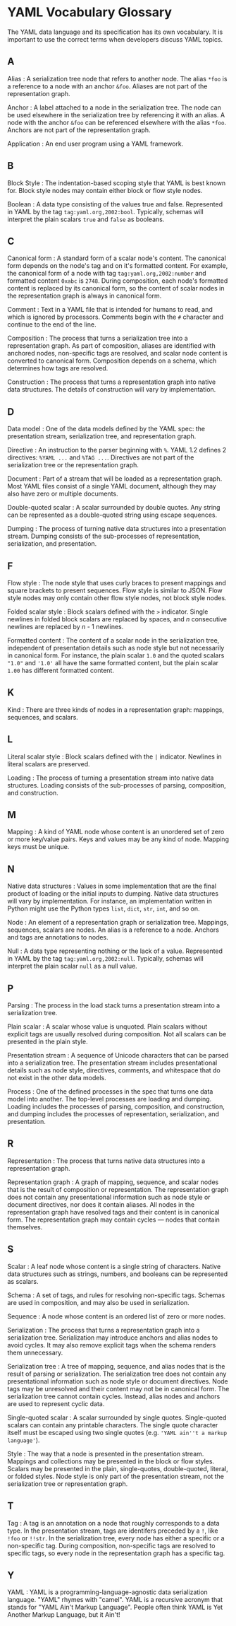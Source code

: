 YAML Vocabulary Glossary
========================

The YAML data language and its specification has its own vocabulary.
It is important to use the correct terms when developers discuss YAML topics.

## A

Alias
:
A serialization tree node that refers to another node.
The alias `*foo` is a reference to a node with an anchor `&foo`.
Aliases are not part of the representation graph.

Anchor
:
A label attached to a node in the serialization tree.
The node can be used elsewhere in the serialization tree by referencing it with
an alias.
A node with the anchor `&foo` can be referenced elsewhere with the alias
`*foo`.
Anchors are not part of the representation graph.

Application
:
An end user program using a YAML framework.

## B

Block Style
:
The indentation-based scoping style that YAML is best known for.
Block style nodes may contain either block or flow style nodes.

Boolean
:
A data type consisting of the values true and false.
Represented in YAML by the tag `tag:yaml.org,2002:bool`.
Typically, schemas will interpret the plain scalars `true` and `false` as
booleans.

## C

Canonical form
:
A standard form of a scalar node's content.
The canonical form depends on the node's tag and on it's formatted content.
For example, the canonical form of a node with tag `tag:yaml.org,2002:number`
and formatted content `0xabc` is `2748`.
During composition, each node's formatted content is replaced by its canonical
form, so the content of scalar nodes in the representation graph is always in
canonical form.

Comment
:
Text in a YAML file that is intended for humans to read, and which is ignored
by processors.
Comments begin with the `#` character and continue to the end of the line.

Composition
:
The process that turns a serialization tree into a representation graph.
As part of composition, aliases are identified with anchored nodes,
non-specific tags are resolved, and scalar node content is converted to
canonical form.
Composition depends on a schema, which determines how tags are resolved.

Construction
:
The process that turns a representation graph into native data structures.
The details of construction will vary by implementation.

## D

Data model
:
One of the data models defined by the YAML spec: the presentation stream,
serialization tree, and representation graph.

Directive
:
An instruction to the parser beginning with `%`.
YAML 1.2 defines 2 directives: `%YAML ...` and `%TAG ...`.
Directives are not part of the serialization tree or the representation graph.

Document
:
Part of a stream that will be loaded as a representation graph.
Most YAML files consist of a single YAML document, although they may also have
zero or multiple documents.

Double-quoted scalar
:
A scalar surrounded by double quotes.
Any string can be represented as a double-quoted string using escape sequences.

Dumping
:
The process of turning native data structures into a presentation stream.
Dumping consists of the sub-processes of representation, serialization, and
presentation.

## F

Flow style
:
The node style that uses curly braces to present mappings and square brackets
to present sequences.
Flow style is similar to JSON.
Flow style nodes may only contain other flow style nodes, not block style
nodes.

Folded scalar style
:
Block scalars defined with the `>` indicator.
Single newlines in folded block scalars are replaced by spaces, and *n*
consecutive newlines are replaced by *n* - 1 newlines.

Formatted content
:
The content of a scalar node in the serialization tree, independent of
presentation details such as node style but not necessarily in canonical form.
For instance, the plain scalar `1.0` and the quoted scalars `"1.0"` and `'1.0'`
all have the same formatted content, but the plain scalar `1.00` has different
formatted content.

## K

Kind
:
There are three kinds of nodes in a representation graph: mappings, sequences,
and scalars.


## L

Literal scalar style
:
Block scalars defined with the `|` indicator.
Newlines in literal scalars are preserved.

Loading
:
The process of turning a presentation stream into native data structures.
Loading consists of the sub-processes of parsing, composition, and
construction.

## M

Mapping
:
A kind of YAML node whose content is an unordered set of zero or more key/value
pairs.
Keys and values may be any kind of node.
Mapping keys must be unique.

## N

Native data structures
:
Values in some implementation that are the final product of loading or the
initial inputs to dumping.
Native data structures will vary by implementation.
For instance, an implementation written in Python might use the Python types
`list`, `dict`, `str`, `int`, and so on.

Node
:
An element of a representation graph or serialization tree.
Mappings, sequences, scalars are nodes.
An alias is a reference to a node.
Anchors and tags are annotations to nodes.

Null
:
A data type representing nothing or the lack of a value.
Represented in YAML by the tag `tag:yaml.org,2002:null`.
Typically, schemas will interpret the plain scalar `null` as a null value.

## P

Parsing
:
The process in the load stack turns a presentation stream into a serialization
tree.

Plain scalar
:
A scalar whose value is unquoted.
Plain scalars without explicit tags are usually resolved during composition.
Not all scalars can be presented in the plain style.

Presentation stream
:
A sequence of Unicode characters that can be parsed into a serialization tree.
The presentation stream includes presentational details such as node style,
directives, comments, and whitespace that do not exist in the other data
models.

Process
:
One of the defined processes in the spec that turns one data model into
another.
The top-level processes are loading and dumping.
Loading includes the processes of parsing, composition, and construction, and
dumping includes the processes of representation, serialization, and
presentation.

## R

Representation
:
The process that turns native data structures into a representation graph.

Representation graph
:
A graph of mapping, sequence, and scalar nodes that is the result of
composition or representation.
The representation graph does not contain any presentational information such
as node style or document directives, nor does it contain aliases.
All nodes in the representation graph have resolved tags and their content is
in canonical form.
The representation graph may contain cycles — nodes that contain themselves.

## S

Scalar
:
A leaf node whose content is a single string of characters.
Native data structures such as strings, numbers, and booleans can be
represented as scalars.

Schema
:
A set of tags, and rules for resolving non-specific tags.
Schemas are used in composition, and may also be used in serialization.

Sequence
:
A node whose content is an ordered list of zero or more nodes.

Serialization
:
The process that turns a representation graph into a serialization tree.
Serialization may introduce anchors and alias nodes to avoid cycles.
It may also remove explicit tags when the schema renders them unnecessary.

Serialization tree
:
A tree of mapping, sequence, and alias nodes that is the result of parsing or
serialization.
The serialization tree does not contain any presentational information such as
node style or document directives.
Node tags may be unresolved and their content may not be in canonical form.
The serialization tree cannot contain cycles.
Instead, alias nodes and anchors are used to represent cyclic data.

Single-quoted scalar
:
A scalar surrounded by single quotes.
Single-quoted scalars can contain any printable characters.
The single quote character itself must be escaped using two single quotes (e.g.
`'YAML ain''t a markup language'`).

Style
:
The way that a node is presented in the presentation stream.
Mappings and collections may be presented in the block or flow styles.
Scalars may be presented in the plain, single-quotes, double-quoted, literal,
or folded styles.
Node style is only part of the presentation stream, not the serialization tree
or representation graph.

## T

Tag
:
A tag is an annotation on a node that roughly corresponds to a data type.
In the presentation stream, tags are identifers preceded by a `!`, like `!foo`
or `!!str`.
In the serialization tree, every node has either a specific or a non-specific
tag.
During composition, non-specific tags are resolved to specific tags, so every
node in the representation graph has a specific tag.

## Y

YAML
:
YAML is a programming-language-agnostic data serialization language.
"YAML" rhymes with "camel".
YAML is a recursive acronym that stands for "YAML Ain't Markup Language".
People often think YAML is Yet Another Markup Language, but it Ain't!
